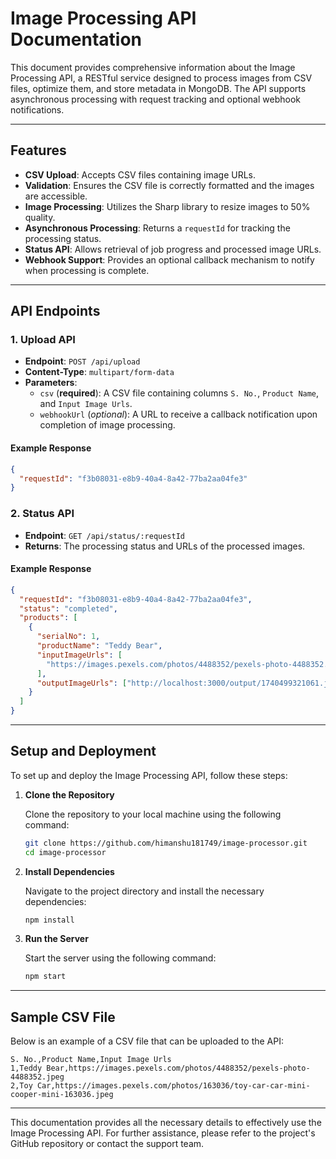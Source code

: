 # **Image Processing API Documentation**

This document provides comprehensive information about the Image Processing API, a RESTful service designed to process images from CSV files, optimize them, and store metadata in MongoDB. The API supports asynchronous processing with request tracking and optional webhook notifications.

---

## **Features**

- **CSV Upload**: Accepts CSV files containing image URLs.
- **Validation**: Ensures the CSV file is correctly formatted and the images are accessible.
- **Image Processing**: Utilizes the Sharp library to resize images to 50% quality.
- **Asynchronous Processing**: Returns a `requestId` for tracking the processing status.
- **Status API**: Allows retrieval of job progress and processed image URLs.
- **Webhook Support**: Provides an optional callback mechanism to notify when processing is complete.

---

## **API Endpoints**

### **1. Upload API**

- **Endpoint**: `POST /api/upload`
- **Content-Type**: `multipart/form-data`
- **Parameters**:
  - `csv` (**required**): A CSV file containing columns `S. No.`, `Product Name`, and `Input Image Urls`.
  - `webhookUrl` (_optional_): A URL to receive a callback notification upon completion of image processing.

#### **Example Response**

```json
{
  "requestId": "f3b08031-e8b9-40a4-8a42-77ba2aa04fe3"
}
```

### **2. Status API**

- **Endpoint**: `GET /api/status/:requestId`
- **Returns**: The processing status and URLs of the processed images.

#### **Example Response**

```json
{
  "requestId": "f3b08031-e8b9-40a4-8a42-77ba2aa04fe3",
  "status": "completed",
  "products": [
    {
      "serialNo": 1,
      "productName": "Teddy Bear",
      "inputImageUrls": [
        "https://images.pexels.com/photos/4488352/pexels-photo-4488352.jpeg"
      ],
      "outputImageUrls": ["http://localhost:3000/output/1740499321061.jpg"]
    }
  ]
}
```

---

## **Setup and Deployment**

To set up and deploy the Image Processing API, follow these steps:

1. **Clone the Repository**

   Clone the repository to your local machine using the following command:

   ```bash
   git clone https://github.com/himanshu181749/image-processor.git
   cd image-processor
   ```

2. **Install Dependencies**

   Navigate to the project directory and install the necessary dependencies:

   ```bash
   npm install
   ```

3. **Run the Server**

   Start the server using the following command:

   ```bash
   npm start
   ```

---

## **Sample CSV File**

Below is an example of a CSV file that can be uploaded to the API:

```csv
S. No.,Product Name,Input Image Urls
1,Teddy Bear,https://images.pexels.com/photos/4488352/pexels-photo-4488352.jpeg
2,Toy Car,https://images.pexels.com/photos/163036/toy-car-car-mini-cooper-mini-163036.jpeg
```

---

This documentation provides all the necessary details to effectively use the Image Processing API. For further assistance, please refer to the project's GitHub repository or contact the support team.
